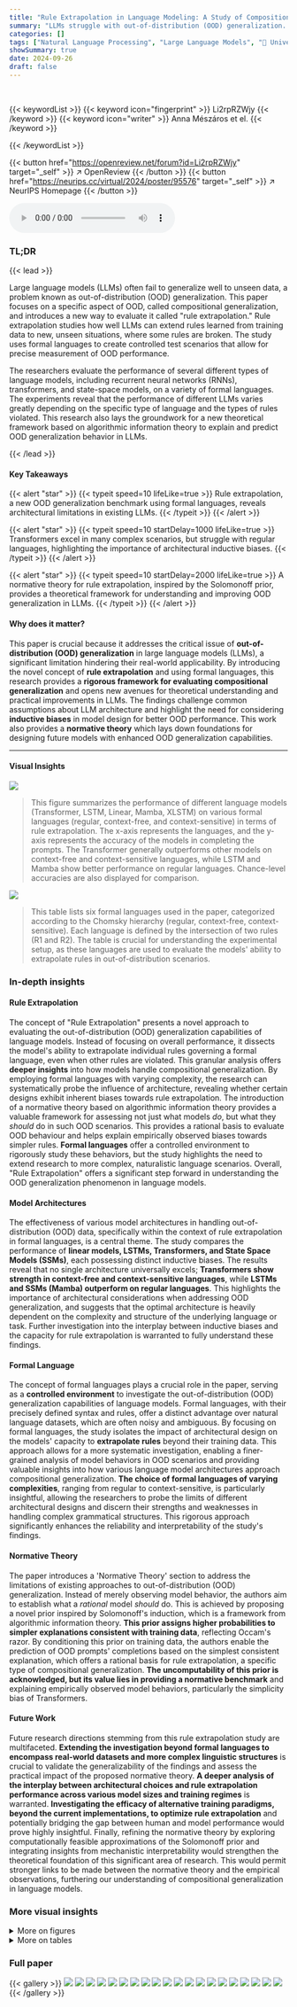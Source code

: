 ```yaml
---
title: "Rule Extrapolation in Language Modeling: A Study of Compositional Generalization on OOD Prompts"
summary: "LLMs struggle with out-of-distribution (OOD) generalization.  This research introduces 'rule extrapolation' using formal languages to rigorously evaluate OOD behavior in various LLM architectures, rev..."
categories: []
tags: ["Natural Language Processing", "Large Language Models", "🏢 University of Cambridge",]
showSummary: true
date: 2024-09-26
draft: false
---
```


<br>

{{< keywordList >}}
{{< keyword icon="fingerprint" >}} Li2rpRZWjy {{< /keyword >}}
{{< keyword icon="writer" >}} Anna Mészáros et el. {{< /keyword >}}
 
{{< /keywordList >}}

{{< button href="https://openreview.net/forum?id=Li2rpRZWjy" target="_self" >}}
↗ OpenReview
{{< /button >}}
{{< button href="https://neurips.cc/virtual/2024/poster/95576" target="_self" >}}
↗ NeurIPS Homepage
{{< /button >}}


<audio controls>
    <source src="https://ai-paper-reviewer.com/Li2rpRZWjy/podcast.wav" type="audio/wav">
    Your browser does not support the audio element.
</audio>


### TL;DR


{{< lead >}}

Large language models (LLMs) often fail to generalize well to unseen data, a problem known as out-of-distribution (OOD) generalization. This paper focuses on a specific aspect of OOD, called compositional generalization, and introduces a new way to evaluate it called "rule extrapolation."  Rule extrapolation studies how well LLMs can extend rules learned from training data to new, unseen situations, where some rules are broken. The study uses formal languages to create controlled test scenarios that allow for precise measurement of OOD performance.

The researchers evaluate the performance of several different types of language models, including recurrent neural networks (RNNs), transformers, and state-space models, on a variety of formal languages.  The experiments reveal that the performance of different LLMs varies greatly depending on the specific type of language and the types of rules violated.  This research also lays the groundwork for a new theoretical framework based on algorithmic information theory to explain and predict OOD generalization behavior in LLMs.

{{< /lead >}}


#### Key Takeaways

{{< alert "star" >}}
{{< typeit speed=10 lifeLike=true >}} Rule extrapolation, a new OOD generalization benchmark using formal languages, reveals architectural limitations in existing LLMs. {{< /typeit >}}
{{< /alert >}}

{{< alert "star" >}}
{{< typeit speed=10 startDelay=1000 lifeLike=true >}} Transformers excel in many complex scenarios, but struggle with regular languages, highlighting the importance of architectural inductive biases. {{< /typeit >}}
{{< /alert >}}

{{< alert "star" >}}
{{< typeit speed=10 startDelay=2000 lifeLike=true >}} A normative theory for rule extrapolation, inspired by the Solomonoff prior, provides a theoretical framework for understanding and improving OOD generalization in LLMs. {{< /typeit >}}
{{< /alert >}}

#### Why does it matter?
This paper is crucial because it addresses the critical issue of **out-of-distribution (OOD) generalization** in large language models (LLMs), a significant limitation hindering their real-world applicability.  By introducing the novel concept of **rule extrapolation** and using formal languages, this research provides a **rigorous framework for evaluating compositional generalization** and opens new avenues for theoretical understanding and practical improvements in LLMs. The findings challenge common assumptions about LLM architecture and highlight the need for considering **inductive biases** in model design for better OOD performance. This work also provides a **normative theory** which lays down foundations for designing future models with enhanced OOD generalization capabilities.

------
#### Visual Insights



![](https://ai-paper-reviewer.com/Li2rpRZWjy/figures_1_1.jpg)

> This figure summarizes the performance of different language models (Transformer, LSTM, Linear, Mamba, XLSTM) on various formal languages (regular, context-free, and context-sensitive) in terms of rule extrapolation.  The x-axis represents the languages, and the y-axis represents the accuracy of the models in completing the prompts.  The Transformer generally outperforms other models on context-free and context-sensitive languages, while LSTM and Mamba show better performance on regular languages. Chance-level accuracies are also displayed for comparison.





![](https://ai-paper-reviewer.com/Li2rpRZWjy/tables_1_1.jpg)

> This table lists six formal languages used in the paper, categorized according to the Chomsky hierarchy (regular, context-free, context-sensitive). Each language is defined by the intersection of two rules (R1 and R2).  The table is crucial for understanding the experimental setup, as these languages are used to evaluate the models' ability to extrapolate rules in out-of-distribution scenarios.





### In-depth insights


#### Rule Extrapolation
The concept of "Rule Extrapolation" presents a novel approach to evaluating the out-of-distribution (OOD) generalization capabilities of language models.  Instead of focusing on overall performance, it dissects the model's ability to extrapolate individual rules governing a formal language, even when other rules are violated. This granular analysis offers **deeper insights** into how models handle compositional generalization.  By employing formal languages with varying complexity, the research can systematically probe the influence of architecture, revealing whether certain designs exhibit inherent biases towards rule extrapolation.  The introduction of a normative theory based on algorithmic information theory provides a valuable framework for assessing not just what models *do*, but what they *should* do in such OOD scenarios. This provides a rational basis to evaluate OOD behaviour and helps explain empirically observed biases towards simpler rules.  **Formal languages** offer a controlled environment to rigorously study these behaviors, but the study highlights the need to extend research to more complex, naturalistic language scenarios.  Overall, "Rule Extrapolation" offers a significant step forward in understanding the OOD generalization phenomenon in language models.

#### Model Architectures
The effectiveness of various model architectures in handling out-of-distribution (OOD) data, specifically within the context of rule extrapolation in formal languages, is a central theme.  The study compares the performance of **linear models, LSTMs, Transformers, and State Space Models (SSMs)**, each possessing distinct inductive biases.  The results reveal that no single architecture universally excels; **Transformers show strength in context-free and context-sensitive languages**, while **LSTMs and SSMs (Mamba) outperform on regular languages**.  This highlights the importance of architectural considerations when addressing OOD generalization, and suggests that the optimal architecture is heavily dependent on the complexity and structure of the underlying language or task.  Further investigation into the interplay between inductive biases and the capacity for rule extrapolation is warranted to fully understand these findings.

#### Formal Language
The concept of formal languages plays a crucial role in the paper, serving as a **controlled environment** to investigate the out-of-distribution (OOD) generalization capabilities of language models.  Formal languages, with their precisely defined syntax and rules, offer a distinct advantage over natural language datasets, which are often noisy and ambiguous. By focusing on formal languages, the study isolates the impact of architectural design on the models' capacity to **extrapolate rules** beyond their training data.  This approach allows for a more systematic investigation, enabling a finer-grained analysis of model behaviors in OOD scenarios and providing valuable insights into how various language model architectures approach compositional generalization.  **The choice of formal languages of varying complexities**, ranging from regular to context-sensitive, is particularly insightful, allowing the researchers to probe the limits of different architectural designs and discern their strengths and weaknesses in handling complex grammatical structures.  This rigorous approach significantly enhances the reliability and interpretability of the study's findings.

#### Normative Theory
The paper introduces a 'Normative Theory' section to address the limitations of existing approaches to out-of-distribution (OOD) generalization.  Instead of merely observing model behavior, the authors aim to establish what a *rational* model *should* do. This is achieved by proposing a novel prior inspired by Solomonoff's induction, which is a framework from algorithmic information theory. **This prior assigns higher probabilities to simpler explanations consistent with training data**, reflecting Occam's razor. By conditioning this prior on training data, the authors enable the prediction of OOD prompts' completions based on the simplest consistent explanation, which offers a rational basis for rule extrapolation, a specific type of compositional generalization.  **The uncomputability of this prior is acknowledged, but its value lies in providing a normative benchmark** and explaining empirically observed model behaviors, particularly the simplicity bias of Transformers.

#### Future Work
Future research directions stemming from this rule extrapolation study are multifaceted.  **Extending the investigation beyond formal languages to encompass real-world datasets and more complex linguistic structures** is crucial to validate the generalizability of the findings and assess the practical impact of the proposed normative theory.  **A deeper analysis of the interplay between architectural choices and rule extrapolation performance across various model sizes and training regimes** is warranted.  **Investigating the efficacy of alternative training paradigms, beyond the current implementations, to optimize rule extrapolation** and potentially bridging the gap between human and model performance would prove highly insightful.  Finally, refining the normative theory by exploring computationally feasible approximations of the Solomonoff prior and integrating insights from mechanistic interpretability would strengthen the theoretical foundation of this significant area of research.  This would permit stronger links to be made between the normative theory and the empirical observations, furthering our understanding of compositional generalization in language models.


### More visual insights

<details>
<summary>More on figures
</summary>


![](https://ai-paper-reviewer.com/Li2rpRZWjy/figures_7_1.jpg)

> This figure is a graphical model showing how the proposed method for out-of-distribution (OOD) prompt completion works.  The model assumes that the language model (LM) generates both in-distribution (ID) and OOD completions independently, following the same procedure. The blue connections in the graph represent this shared process.  Despite the LM assigning zero probability to the OOD prompt, a conditional probability distribution for the OOD completions is defined, allowing the model to predict a completion even in this low-probability scenario.


![](https://ai-paper-reviewer.com/Li2rpRZWjy/figures_9_1.jpg)

> This figure visualizes the training dynamics of a transformer model on the a<sup>n</sup>b<sup>n</sup> formal language.  The heatmaps show the log probabilities of sequences of length 8, categorized by whether they satisfy rule R1, R2, both, or neither.  The line graph shows the normalized sum of probabilities for each category over training epochs. The visualization demonstrates that the model initially assigns probabilities relatively evenly across categories but learns to favor sequences satisfying R2 first and eventually those satisfying both R1 and R2.


![](https://ai-paper-reviewer.com/Li2rpRZWjy/figures_14_1.jpg)

> This figure visualizes the training dynamics of a Transformer model on the a<sup>n</sup>b<sup>n</sup> language.  The left panels show heatmaps of log probabilities for sequences of length 8, categorized by which rules (R1 and R2) they satisfy. The right panel shows the evolution of the normalized probabilities of these four categories over training epochs.  The results illustrate how the model learns the rules sequentially, initially prioritizing rule R2 (a's before b's), then converging to correctly generate sequences obeying both R1 (#a=#b) and R2.


![](https://ai-paper-reviewer.com/Li2rpRZWjy/figures_14_2.jpg)

> This figure shows the training dynamics of a transformer model learning the formal language a<sup>n</sup>b<sup>n</sup>.  The left panels show heatmaps of log probabilities for sequences of length 8, categorized by whether they satisfy rules R1 and R2, or only one of them, or neither.  The right panel shows the evolution of the sum of probabilities for each category over training epochs.  The visualization demonstrates a bias towards learning rule R2 first, then subsequently learning the intersection of both rules (R1 ∩ R2).


![](https://ai-paper-reviewer.com/Li2rpRZWjy/figures_17_1.jpg)

> This figure compares the performance of different language models (Transformer, LSTM, Linear, Mamba) on rule extrapolation tasks using two different decoding methods: greedy decoding and sampling decoding.  The models are evaluated on several formal languages (L1-L5) with varying complexity. The figure visually presents the accuracy of each model in completing sequences according to rule 1 (R1) and the completion of rule 2 (R2), which is only partially satisfied, highlighting the strengths and weaknesses of each model under different decoding strategies and across different language complexities. The chance-level performance is also included as a baseline.


![](https://ai-paper-reviewer.com/Li2rpRZWjy/figures_17_2.jpg)

> This figure summarizes the rule extrapolation performance of different models (Transformer, LSTM, Linear, Mamba) across six formal languages of varying complexity (regular, context-free, context-sensitive).  The bar chart displays the accuracy of each model in completing OOD prompts that violate at least one rule of the language, showing how well the models extrapolate the remaining rules.  The gray rectangles indicate the chance level accuracy for each language, representing the performance expected from a random guess. The Transformer achieves the highest accuracy for the context-free and context-sensitive languages, while the LSTM and Mamba perform best on the regular languages.


![](https://ai-paper-reviewer.com/Li2rpRZWjy/figures_18_1.jpg)

> This figure summarizes the performance of various language models (Transformer, LSTM, Linear, Mamba) on rule extrapolation tasks across six formal languages with different complexities (regular, context-free, context-sensitive).  The bar chart displays the accuracy of each model in completing sequences while adhering to at least one of the two rules defining each language, even when another rule is violated. The gray rectangles represent the chance-level accuracy for each task.  The results indicate that the Transformer generally outperforms others on more complex languages, while LSTM and Mamba are better suited for regular languages.


</details>




<details>
<summary>More on tables
</summary>


![](https://ai-paper-reviewer.com/Li2rpRZWjy/tables_5_1.jpg)
> This table presents the results of evaluating different language models on a regular language (L1 = {ba}).  The models were assessed based on their test loss, their ability to follow rule 1 (R1) in the in-distribution (ID) and out-of-distribution (OOD) settings, and their ability to follow rule 2 (R2) in the OOD setting. Note that R2 is inherently satisfied by design for the in-distribution set and thus omitted from this section of the table. The LSTM model exhibits the highest accuracy in extrapolating rule 1 to the OOD data.

![](https://ai-paper-reviewer.com/Li2rpRZWjy/tables_5_2.jpg)
> This table presents the test loss and rule-following accuracies for the regular language L2, where the models are evaluated on their ability to extrapolate rule 1 (R1). The LSTM and XLSTM models achieve the highest accuracies in extrapolating R1, followed closely by the Mamba model.  The table also includes results for rule 2 (R2) completion, which is not directly comparable as it measures performance on a task designed to always satisfy R2.

![](https://ai-paper-reviewer.com/Li2rpRZWjy/tables_5_3.jpg)
> This table presents the results of evaluating different language models on a context-free language (L3 = {a<sup>n</sup>b<sup>n</sup>}).  The models were tested on their ability to extrapolate rule 1 (R1) which is that the number of 'a's equals the number of 'b's, when rule 2 (R2) is violated, meaning the 'a's do not precede the 'b's.  The table shows the test loss, the accuracy of following rule 1 in the in-distribution data, the accuracy of following rule 2 in the in-distribution data, the accuracy of extrapolating rule 1 in the out-of-distribution data, and the accuracy of completing sequences while satisfying rule 2 in the out-of-distribution data. The Transformer model achieves the highest accuracy in extrapolating rule 1, indicating its superior ability to generalize this specific rule to out-of-distribution scenarios.

![](https://ai-paper-reviewer.com/Li2rpRZWjy/tables_6_1.jpg)
> This table presents the results of evaluating five different models (Linear, LSTM, Mamba, Transformer, and XLSTM) on a context-free Dyck language (L4).  The models were evaluated on their ability to follow two rules (R1 and R2), both in-distribution (ID) and out-of-distribution (OOD).  The 'Test loss' column shows the model's performance during training.  The 'ID R1' and 'ID R2' columns indicate the accuracy of the models in adhering to rules R1 and R2, respectively, on in-distribution data.  Conversely, the 'OOD R1' and 'OOD R2 completion' columns show the accuracy of the models in following rules R1 and R2 on out-of-distribution data, where R2 is intentionally violated. The results reveal the Transformer model's superior performance in extrapolating rule R1.

![](https://ai-paper-reviewer.com/Li2rpRZWjy/tables_6_2.jpg)
> This table presents the results of the experiment on the context-sensitive language L5.  It shows the test loss and the accuracy of the models in following rules R1 and R2, both in-distribution (ID) and out-of-distribution (OOD). The OOD setting violates rule R2, and the accuracy is measured in how well the models complete the sequences so that rule R1 still holds. The Transformer shows the best performance in extrapolating rule R1.

![](https://ai-paper-reviewer.com/Li2rpRZWjy/tables_6_3.jpg)
> This table presents the results of evaluating the performance of five different sequence models (Linear, LSTM, Mamba, Transformer, and XLSTM) on a context-sensitive Dyck language (L6). The models were trained on sequences of paired parentheses and brackets where nesting is allowed.  The table shows the test loss achieved by each model, along with their accuracy in following rules R1 (brackets are paired) and R2 (parentheses are paired) for both in-distribution (ID) and out-of-distribution (OOD) prompts. OOD prompts violate rule R2, but still adhere to rule R1, allowing the assessment of rule extrapolation ability. The table shows that the Transformer and LSTM models perform best in extrapolating the rules.

![](https://ai-paper-reviewer.com/Li2rpRZWjy/tables_15_1.jpg)
> This table presents the hyperparameters used for training the different models in the experiments.  It lists the values used for parameters such as the maximum length of training data, prompt prediction cutoff length, batch size, optimizer, learning rate scheduler, learning rate, and the number of epochs.

![](https://ai-paper-reviewer.com/Li2rpRZWjy/tables_15_2.jpg)
> This table lists the hyperparameters used for the linear model in the experiments.  It shows that a linear model was used, the dimension of the model was 256, and a bias term was included.

![](https://ai-paper-reviewer.com/Li2rpRZWjy/tables_16_1.jpg)
> This table lists the hyperparameters used for the LSTM model in the experiments.  It shows the model type as a standard LSTM, the number of layers (5), the embedding dimension (16), the hidden dimension (64), and the dropout probability (0.4). These settings were used to train and evaluate the LSTM's performance on rule extrapolation tasks in formal languages.

![](https://ai-paper-reviewer.com/Li2rpRZWjy/tables_16_2.jpg)
> This table lists the hyperparameters used for the Transformer model in the experiments.  It shows the model architecture, including the number of layers, the model dimension, the number of attention heads, the feedforward dimension, dropout probability, layer normalization epsilon, and the activation function used.

![](https://ai-paper-reviewer.com/Li2rpRZWjy/tables_16_3.jpg)
> This table lists the hyperparameters used for the Mamba model in the experiments.  It specifies the model architecture, including the number of layers, model dimension, dimension of the convolutional layer, and the dimension of the state space.

![](https://ai-paper-reviewer.com/Li2rpRZWjy/tables_16_4.jpg)
> This table lists the hyperparameters used for training the XLSTM model in the rule extrapolation experiments.  It specifies the model architecture, including the number of blocks, embedding dimensions, and various parameters within the MLSTM and SLSTM components.  These parameters control aspects like kernel sizes in convolutional layers, the number of attention heads, and activation functions.

![](https://ai-paper-reviewer.com/Li2rpRZWjy/tables_19_1.jpg)
> This table presents the results of a small-scale human study designed to evaluate human performance on out-of-distribution (OOD) rule extrapolation tasks, comparing human performance with the results obtained from the LSTM and the Transformer models in the main study.  The study examined two formal languages, L1 and L3, each having two rules, and human subjects were tasked with extrapolating rule 1 (R1) and rule 2 (R2) in an OOD setting (i.e., when rule 2 was intentionally violated in the prompt). The table shows that human performance exceeded chance level on both languages, although it did not surpass the performance of the LSTM model on language L1 or the Transformer model on language L3.

</details>




### Full paper

{{< gallery >}}
<img src="https://ai-paper-reviewer.com/Li2rpRZWjy/1.png" class="grid-w50 md:grid-w33 xl:grid-w25" />
<img src="https://ai-paper-reviewer.com/Li2rpRZWjy/2.png" class="grid-w50 md:grid-w33 xl:grid-w25" />
<img src="https://ai-paper-reviewer.com/Li2rpRZWjy/3.png" class="grid-w50 md:grid-w33 xl:grid-w25" />
<img src="https://ai-paper-reviewer.com/Li2rpRZWjy/4.png" class="grid-w50 md:grid-w33 xl:grid-w25" />
<img src="https://ai-paper-reviewer.com/Li2rpRZWjy/5.png" class="grid-w50 md:grid-w33 xl:grid-w25" />
<img src="https://ai-paper-reviewer.com/Li2rpRZWjy/6.png" class="grid-w50 md:grid-w33 xl:grid-w25" />
<img src="https://ai-paper-reviewer.com/Li2rpRZWjy/7.png" class="grid-w50 md:grid-w33 xl:grid-w25" />
<img src="https://ai-paper-reviewer.com/Li2rpRZWjy/8.png" class="grid-w50 md:grid-w33 xl:grid-w25" />
<img src="https://ai-paper-reviewer.com/Li2rpRZWjy/9.png" class="grid-w50 md:grid-w33 xl:grid-w25" />
<img src="https://ai-paper-reviewer.com/Li2rpRZWjy/10.png" class="grid-w50 md:grid-w33 xl:grid-w25" />
<img src="https://ai-paper-reviewer.com/Li2rpRZWjy/11.png" class="grid-w50 md:grid-w33 xl:grid-w25" />
<img src="https://ai-paper-reviewer.com/Li2rpRZWjy/12.png" class="grid-w50 md:grid-w33 xl:grid-w25" />
<img src="https://ai-paper-reviewer.com/Li2rpRZWjy/13.png" class="grid-w50 md:grid-w33 xl:grid-w25" />
<img src="https://ai-paper-reviewer.com/Li2rpRZWjy/14.png" class="grid-w50 md:grid-w33 xl:grid-w25" />
<img src="https://ai-paper-reviewer.com/Li2rpRZWjy/15.png" class="grid-w50 md:grid-w33 xl:grid-w25" />
<img src="https://ai-paper-reviewer.com/Li2rpRZWjy/16.png" class="grid-w50 md:grid-w33 xl:grid-w25" />
<img src="https://ai-paper-reviewer.com/Li2rpRZWjy/17.png" class="grid-w50 md:grid-w33 xl:grid-w25" />
<img src="https://ai-paper-reviewer.com/Li2rpRZWjy/18.png" class="grid-w50 md:grid-w33 xl:grid-w25" />
<img src="https://ai-paper-reviewer.com/Li2rpRZWjy/19.png" class="grid-w50 md:grid-w33 xl:grid-w25" />
<img src="https://ai-paper-reviewer.com/Li2rpRZWjy/20.png" class="grid-w50 md:grid-w33 xl:grid-w25" />
{{< /gallery >}}